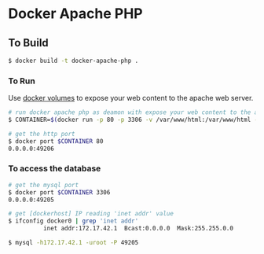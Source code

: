 # Docker Apache PHP

## To Build

``` bash
$ docker build -t docker-apache-php .
```

### To Run

Use [docker volumes](http://docs.docker.io/use/working_with_volumes/) to expose
your web content to the apache web server.

``` bash
# run docker apache php as deamon with expose your web content to the apache web server
$ CONTAINER=$(docker run -p 80 -p 3306 -v /var/www/html:/var/www/html -d docker-apache-php)

# get the http port
$ docker port $CONTAINER 80
0.0.0.0:49206
```

### To access the database
``` bash
# get the mysql port
$ docker port $CONTAINER 3306
0.0.0.0:49205

# get [dockerhost] IP reading 'inet addr' value
$ ifconfig docker0 | grep 'inet addr'
          inet addr:172.17.42.1  Bcast:0.0.0.0  Mask:255.255.0.0

$ mysql -h172.17.42.1 -uroot -P 49205
```
